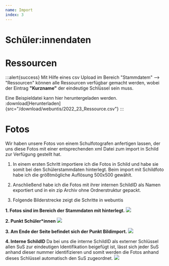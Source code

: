 ```yaml
---
name: Import
index: 3
---
```


# Schüler:innendaten



# Ressourcen

:::alert{success}
Mit Hilfe eines csv Upload im Bereich "Stammdatem" --> "Ressourcen" können alle Ressourcen verfügbar gemacht werden, wobei der Eintrag **"Kurzname"** der eindeutige Schlüssel sein muss.


Eine Beispieldatei kann hier heruntergeladen werden.
:download[Herunterladen]{src="/download/webuntis/2022_23_Ressource.csv"}
:::


# Fotos
Wir haben unsere Fotos von einem Schulfotografen anfertigen lassen, der uns diese Fotos mit einer entsprechenden xml Datei zum import in Schild zur Verfügung gestellt hat.

1. In einem ersten Schritt importiere ich die Fotos in Schild und habe sie somit bei den Schülerstammdaten hinterlegt. Beim import mit Schildfoto habe ich die größtmögliche Auflösung 500x500 gewählt.

2. Anschließend habe ich die Fotos mit ihrer internen SchildID als Namen exportiert und in ein zip Archiv ohne Ordnerstruktur gepackt.

3. Folgende Bilderstrecke zeigt die Schritte in webuntis

**1. Fotos sind im Bereich der Stammdaten mit hinterlegt.**
![](/Bilder/webuntis/import/webuntis_Foto_import.png)

**2. Punkt Schüler*innen**
![](/Bilder/webuntis/import/webuntis_Foto_import_1.png)

**3. Am Ende der Seite befindet sich der Punkt __Bildimport__.**
![](/Bilder/webuntis/import/webuntis_Foto_import_2.png)

**4. Interne SchildID**
Da bei uns die interne SchildID als externer Schlüssel allen SuS zur eindeutigen Identifikation beigefügt ist, lässt sich jeder SuS anhand dieser nummer identifizieren und somit werden die Fotos anhand dieses Schlüssel automatisch den SuS zugeordnet.
![](/Bilder/webuntis/import/webuntis_Foto_import_3.png)
